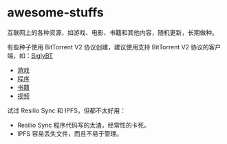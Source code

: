 # awesome-stuffs

互联网上的各种资源，如游戏、电影、书籍和其他内容，随机更新，长期做种。

有些种子使用 BitTorrent V2 协议创建，建议使用支持 BitTorrent V2 协议的客户端，如：[BiglyBT](https://www.biglybt.com/)

- [游戏](./游戏.md)
- [程序](./程序.md)
- [书籍](./书籍.md)
- [视频](./视频.md)

试过 Resilio Sync 和 IPFS，但都不太好用：

- Resilio Sync 程序代码写的太渣，经常性的卡死。
- IPFS 容易丢失文件，而且不易于管理。
